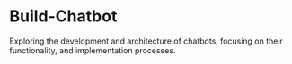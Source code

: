 # Build-Chatbot
Exploring the development and architecture of chatbots, focusing on their functionality, and implementation processes.
